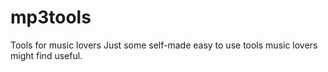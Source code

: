 # mp3tools
Tools for music lovers
Just some self-made easy to use tools music lovers might find useful.
